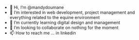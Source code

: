 - 👋 Hi, I’m @mandydoumane
- 👀 I’m interested in web development, project management and everything related to the equine environment
- 🌱 I’m currently learning digital design and management
- 💞️ I’m looking to collaborate on nothing for the moment
- 📫 How to reach me ... in linkedin

<!---
mandydoumane/mandydoumane is a ✨ special ✨ repository because its `README.md` (this file) appears on your GitHub profile.
You can click the Preview link to take a look at your changes.
--->
